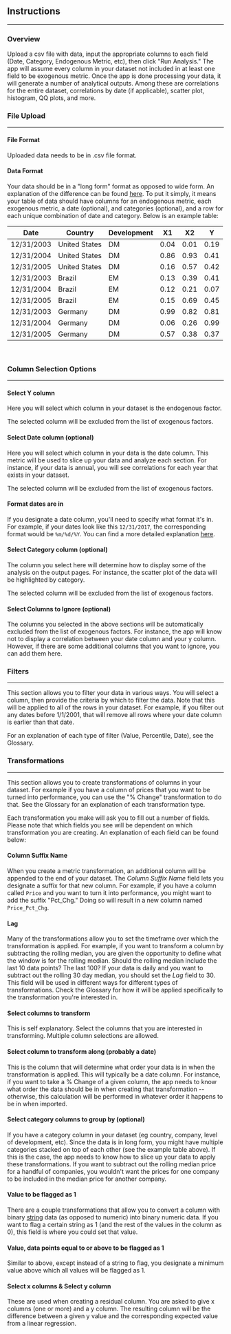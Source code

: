 

## Instructions
---

### Overview
Upload a csv file with data, input the appropriate columns to each field (Date, Category, Endogenous Metric, etc), then click "Run Analysis." The app will assume every column in your dataset not included in at least one field to be exogenous metric. Once the app is done processing your data, it will generate a number of analytical outputs. Among these are correlations for the entire dataset, correlations by date (if applicable), scatter plot, histogram, QQ plots, and more.

### File Upload
---
#### File Format
Uploaded data needs to be in .csv file format. 

#### Data Format
Your data should be in a "long form" format as opposed to wide form. An explanation of the difference can be found <a href="https://www.theanalysisfactor.com/wide-and-long-data/" target="_blank">here</a>. To put it simply, it means your table of data should have columns for an endogenous metric, each exogenous metric, a date (optional), and categories (optional), and a row for each unique combination of date and category. Below is an example table:
<br/>

|    Date    |    Country    | Development |  X1  |  X2  |  Y   |
|------------|---------------|-------------|------|------|------|
| 12/31/2003 | United States |     DM      | 0.04 | 0.01 | 0.19 | 
| 12/31/2004 | United States |     DM      | 0.86 | 0.93 | 0.41 | 
| 12/31/2005 | United States |     DM      | 0.16 | 0.57 | 0.42 | 
| 12/31/2003 |    Brazil     |     EM      | 0.13 | 0.39 | 0.41 | 
| 12/31/2004 |    Brazil     |     EM      | 0.12 | 0.21 | 0.07 | 
| 12/31/2005 |    Brazil     |     EM      | 0.15 | 0.69 | 0.45 | 
| 12/31/2003 |    Germany    |     DM      | 0.99 | 0.82 | 0.81 | 
| 12/31/2004 |    Germany    |     DM      | 0.06 | 0.26 | 0.99 | 
| 12/31/2005 |    Germany    |     DM      | 0.57 | 0.38 | 0.37 | 
<br/>

### Column Selection Options
---
#### Select Y column
Here you will select which column in your dataset is the endogenous factor. 

The selected column will be excluded from the list of exogenous factors.

#### Select Date column (optional)
Here you will select which column in your data is the date column. This metric will be used to slice up your data and analyze each section. For instance, if your data is annual, you will see correlations for each year that exists in your dataset.

The selected column will be excluded from the list of exogenous factors.

#### Format dates are in
If you designate a date column, you'll need to specify what format it's in. For example, if your dates look like this `12/31/2017`, the corresponding format would be `%m/%d/%Y`. You can find a more detailed explanation <a href="http://www.statmethods.net/input/dates.html" target="_blank">here</a>.

#### Select Category column (optional)
The column you select here will determine how to display some of the analysis on the output pages. For instance, the scatter plot of the data will be highlighted by category.

The selected column will be excluded from the list of exogenous factors.

#### Select Columns to Ignore (optional)
The columns you selected in the above sections will be automatically excluded from the list of exogenous factors. For instance, the app will know not to display a correlation between your date column and your y column. However, if there are some additional columns that you want to ignore, you can add them here.

### Filters
---
This section allows you to filter your data in various ways. You will select a column, then provide the criteria by which to filter the data. Note that this will be applied to all of the rows in your dataset. For example, if you filter out any dates before 1/1/2001, that will remove all rows where your date column is earlier than that date.

For an explanation of each type of filter (Value, Percentile, Date), see the Glossary.

### Transformations
---
This section allows you to create transformations of columns in your dataset. For example if you have a column of prices that you want to be turned into performance, you can use the "% Change" transformation to do that. See the Glossary for an explanation of each transformation type.

Each transformation you make will ask you to fill out a number of fields. Please note that which fields you see will be dependent on which transformation you are creating. An explanation of each field can be found below:

#### Column Suffix Name
When you create a metric transformation, an additional column will be appended to the end of your dataset. The *Column Suffix Name* field lets you designate a suffix for that new column. For example, if you have a column called `Price` and you want to turn it into performance, you might want to add the suffix "Pct_Chg." Doing so will result in a new column named `Price_Pct_Chg`.

#### Lag
Many of the transformations allow you to set the timeframe over which the transformation is applied. For example, if you want to transform a column by subtracting the rolling median, you are given the opportunity to define what the window is for the rolling median. Should the rolling median include the last 10 data points? The last 100? If your data is daily and you want to subtract out the rolling 30 day median, you should set the *Lag* field to 30. This field will be used in different ways for different types of transformations. Check the Glossary for how it will be applied specifically to the transformation you're interested in.

#### Select columns to transform
This is self explanatory. Select the columns that you are interested in transforming. Multiple column selections are allowed.

#### Select column to transform along (probably a date)
This is the column that will determine what order your data is in when the transformation is applied. This will typically be a date column. For instance, if you want to take a % Change of a given column, the app needs to know what order the data should be in when creating that transformation -- otherwise, this calculation will be performed in whatever order it happens to be in when imported.

#### Select category columns to group by (optional)
If you have a category column in your dataset (eg country, company, level of development, etc). Since the data is in long form, you might have multiple categories stacked on top of each other (see the example table above). If this is the case, the app needs to know how to slice up your data to apply these transformations. If you want to subtract out the rolling median price for a handful of companies, you wouldn't want the prices for one company to be included in the median price for another company.

#### Value to be flagged as 1
There are a couple transformations that allow you to convert a column with binary <a href="http://www.statmethods.net/input/dates.html" target="_blank">string</a> data (as opposed to numeric) into binary numeric data. If you want to flag a certain string as 1 (and the rest of the values in the column as 0), this field is where you could set that value.

#### Value, data points equal to or above to be flagged as 1
Similar to above, except instead of a string to flag, you designate a minimum value above which all values will be flagged as 1.

#### Select x columns & Select y column
These are used when creating a residual column. You are asked to give x columns (one or more) and a y column. The resulting column will be the difference between a given y value and the corresponding expected value from a linear regression.
